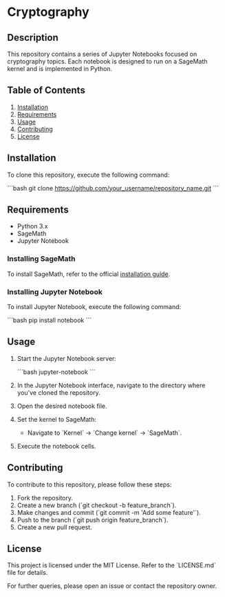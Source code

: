 # Cryptography 

## Description

This repository contains a series of Jupyter Notebooks focused on cryptography topics. Each notebook is designed to run on a SageMath kernel and is implemented in Python.

## Table of Contents

1. [Installation](#installation)
2. [Requirements](#requirements)
3. [Usage](#usage)
4. [Contributing](#contributing)
5. [License](#license)

## Installation

To clone this repository, execute the following command:

\`\`\`bash
git clone https://github.com/your_username/repository_name.git
\`\`\`

## Requirements

- Python 3.x
- SageMath
- Jupyter Notebook

### Installing SageMath

To install SageMath, refer to the official [installation guide](https://doc.sagemath.org/html/en/installation/index.html).

### Installing Jupyter Notebook

To install Jupyter Notebook, execute the following command:

\`\`\`bash
pip install notebook
\`\`\`

## Usage

1. Start the Jupyter Notebook server:

    \`\`\`bash
    jupyter-notebook
    \`\`\`

2. In the Jupyter Notebook interface, navigate to the directory where you've cloned the repository.

3. Open the desired notebook file.

4. Set the kernel to SageMath:

    - Navigate to \`Kernel\` -> \`Change kernel\` -> \`SageMath\`.

5. Execute the notebook cells.

## Contributing

To contribute to this repository, please follow these steps:

1. Fork the repository.
2. Create a new branch (\`git checkout -b feature_branch\`).
3. Make changes and commit (\`git commit -m 'Add some feature'\`).
4. Push to the branch (\`git push origin feature_branch\`).
5. Create a new pull request.

## License

This project is licensed under the MIT License. Refer to the \`LICENSE.md\` file for details.

For further queries, please open an issue or contact the repository owner.
